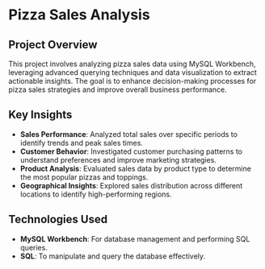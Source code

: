 # Pizza Sales Analysis

## Project Overview

This project involves analyzing pizza sales data using MySQL Workbench, leveraging advanced querying techniques and data visualization to extract actionable insights. The goal is to enhance decision-making processes for pizza sales strategies and improve overall business performance.

## Key Insights

- **Sales Performance**: Analyzed total sales over specific periods to identify trends and peak sales times.
- **Customer Behavior**: Investigated customer purchasing patterns to understand preferences and improve marketing strategies.
- **Product Analysis**: Evaluated sales data by product type to determine the most popular pizzas and toppings.
- **Geographical Insights**: Explored sales distribution across different locations to identify high-performing regions.

## Technologies Used

- **MySQL Workbench**: For database management and performing SQL queries.
- **SQL**: To manipulate and query the database effectively.

